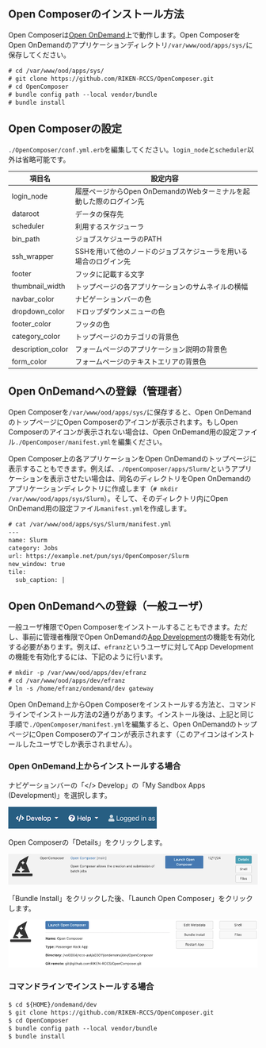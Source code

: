 ## Open Composerのインストール方法
Open Composerは[Open OnDemand](https://openondemand.org/)上で動作します。Open ComposerをOpen OnDemandのアプリケーションディレクトリ`/var/www/ood/apps/sys/`に保存してください。

```
# cd /var/www/ood/apps/sys/
# git clone https://github.com/RIKEN-RCCS/OpenComposer.git
# cd OpenComposer
# bundle config path --local vendor/bundle
# bundle install
```

## Open Composerの設定
`./OpenComposer/conf.yml.erb`を編集してください。`login_node`と`scheduler`以外は省略可能です。

| 項目名 | 設定内容 |
| ---- | ---- |
| login_node | 履歴ページからOpen OnDemandのWebターミナルを起動した際のログイン先 |
| dataroot | データの保存先 |
| scheduler | 利用するスケジューラ|
| bin_path | ジョブスケジューラのPATH |
| ssh_wrapper | SSHを用いて他のノードのジョブスケジューラを用いる場合のログイン先 |
| footer | フッタに記載する文字 |
| thumbnail_width | トップページの各アプリケーションのサムネイルの横幅 |
| navbar_color | ナビゲーションバーの色 |
| dropdown_color | ドロップダウンメニューの色 |
| footer_color | フッタの色 |
| category_color | トップページのカテゴリの背景色 |
| description_color | フォームページのアプリケーション説明の背景色 |
| form_color | フォームページのテキストエリアの背景色 |

## Open OnDemandへの登録（管理者）
Open Composerを`/var/www/ood/apps/sys/`に保存すると、Open OnDemandのトップページにOpen Composerのアイコンが表示されます。もしOpen Composerのアイコンが表示されない場合は、Open OnDemand用の設定ファイル`./OpenComposer/manifest.yml`を編集ください。

Open Composer上の各アプリケーションをOpen OnDemandのトップページに表示することもできます。例えば、`./OpenComposer/apps/Slurm/`というアプリケーションを表示させたい場合は、同名のディレクトリをOpen OnDemandのアプリケーションディレクトリに作成します（`# mkdir /var/www/ood/apps/sys/Slurm`）。そして、そのディレクトリ内にOpen OnDemand用の設定ファイル`manifest.yml`を作成します。

```
# cat /var/www/ood/apps/sys/Slurm/manifest.yml
---
name: Slurm
category: Jobs
url: https://example.net/pun/sys/OpenComposer/Slurm
new_window: true
tile:
  sub_caption: |
```

## Open OnDemandへの登録（一般ユーザ）
一般ユーザ権限でOpen Composerをインストールすることもできます。ただし、事前に管理者権限でOpen OnDemandの[App Development](https://osc.github.io/ood-documentation/latest/how-tos/app-development/enabling-development-mode.html)の機能を有効化する必要があります。例えば、`efranz`というユーザに対してApp Developmentの機能を有効化するには、下記のように行います。

```
# mkdir -p /var/www/ood/apps/dev/efranz
# cd /var/www/ood/apps/dev/efranz
# ln -s /home/efranz/ondemand/dev gateway
```

Open OnDemand上からOpen Composerをインストールする方法と、コマンドラインでインストール方法の2通りがあります。インストール後は、上記と同じ手順で`./OpenComposer/manifest.yml`を編集すると、Open OnDemandのトップページにOpen Composerのアイコンが表示されます（このアイコンはインストールしたユーザでしか表示されません）。

### Open OnDemand上からインストールする場合
ナビゲーションバーの「</> Develop」の「My Sandbox Apps (Development)」を選択します。

![Navbar](img/navbar.png)

Open Composerの「Details」をクリックします。

![Details](img/details.png)

「Bundle Install」をクリックした後、「Launch Open Composer」をクリックします。

![Bundle Install](img/bundle.png)

### コマンドラインでインストールする場合

```
$ cd ${HOME}/ondemand/dev
$ git clone https://github.com/RIKEN-RCCS/OpenComposer.git
$ cd OpenComposer
$ bundle config path --local vendor/bundle
$ bundle install
```
